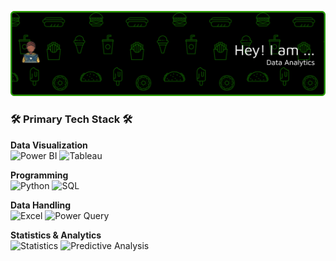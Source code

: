 ![Header](github-header-banner.png)

### 🛠 Primary Tech Stack 🛠

**Data Visualization**  
![Power BI](https://img.shields.io/badge/Power%20BI-F2C811?style=for-the-badge&logo=powerbi&logoColor=black)
![Tableau](https://img.shields.io/badge/Tableau-E97627?style=for-the-badge&logo=tableau&logoColor=white)

**Programming**  
![Python](https://img.shields.io/badge/Python-3776AB?style=for-the-badge&logo=python&logoColor=yellow)
![SQL](https://img.shields.io/badge/SQL-003B57?style=for-the-badge&logo=database&logoColor=white)

**Data Handling**  
![Excel](https://img.shields.io/badge/Excel-217346?style=for-the-badge&logo=microsoft-excel&logoColor=white)
![Power Query](https://img.shields.io/badge/Power%20Query-217346?style=for-the-badge&logo=microsoft&logoColor=white)

**Statistics & Analytics**  
![Statistics](https://img.shields.io/badge/Statistics-FF6F61?style=for-the-badge)
![Predictive Analysis](https://img.shields.io/badge/Predictive%20Analysis-8A2BE2?style=for-the-badge)
